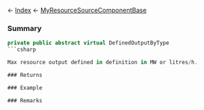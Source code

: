 ← [Index](Api-Index) ← [MyResourceSourceComponentBase](VRage.Game.Components.MyResourceSourceComponentBase)

### Summary

```csharp
private public abstract virtual DefinedOutputByType
```csharp

Max resource output defined in definition in MW or litres/h.

### Returns

### Example

### Remarks

